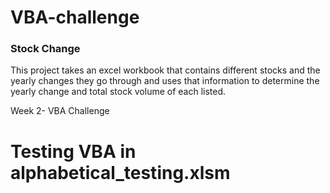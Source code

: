 # VBA-challenge

### Stock Change
This project takes an excel workbook that contains different stocks and the yearly changes they go through and uses that information to determine the yearly change and total stock volume of each listed.

Week 2- VBA Challenge


# Testing VBA in alphabetical_testing.xlsm

